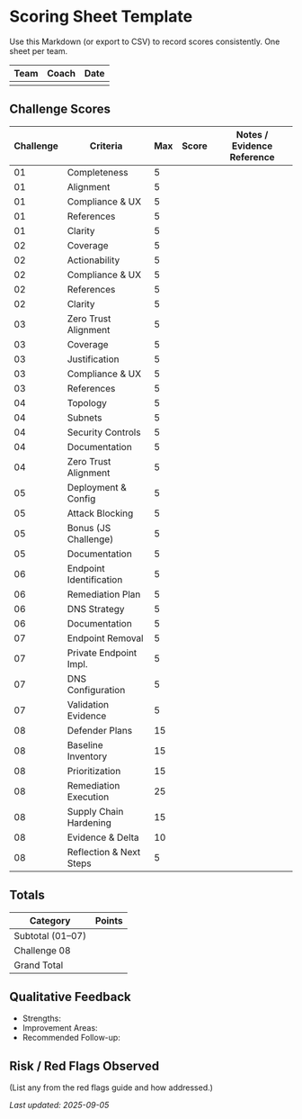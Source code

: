 # Scoring Sheet Template
Use this Markdown (or export to CSV) to record scores consistently. One sheet per team.

| Team | Coach | Date |
|------|-------|------|
|      |       |      |

## Challenge Scores
| Challenge | Criteria | Max | Score | Notes / Evidence Reference |
|-----------|----------|-----|-------|----------------------------|
| 01 | Completeness | 5 |  |  |
| 01 | Alignment | 5 |  |  |
| 01 | Compliance & UX | 5 |  |  |
| 01 | References | 5 |  |  |
| 01 | Clarity | 5 |  |  |
| 02 | Coverage | 5 |  |  |
| 02 | Actionability | 5 |  |  |
| 02 | Compliance & UX | 5 |  |  |
| 02 | References | 5 |  |  |
| 02 | Clarity | 5 |  |  |
| 03 | Zero Trust Alignment | 5 |  |  |
| 03 | Coverage | 5 |  |  |
| 03 | Justification | 5 |  |  |
| 03 | Compliance & UX | 5 |  |  |
| 03 | References | 5 |  |  |
| 04 | Topology | 5 |  |  |
| 04 | Subnets | 5 |  |  |
| 04 | Security Controls | 5 |  |  |
| 04 | Documentation | 5 |  |  |
| 04 | Zero Trust Alignment | 5 |  |  |
| 05 | Deployment & Config | 5 |  |  |
| 05 | Attack Blocking | 5 |  |  |
| 05 | Bonus (JS Challenge) | 5 |  |  |
| 05 | Documentation | 5 |  |  |
| 06 | Endpoint Identification | 5 |  |  |
| 06 | Remediation Plan | 5 |  |  |
| 06 | DNS Strategy | 5 |  |  |
| 06 | Documentation | 5 |  |  |
| 07 | Endpoint Removal | 5 |  |  |
| 07 | Private Endpoint Impl. | 5 |  |  |
| 07 | DNS Configuration | 5 |  |  |
| 07 | Validation Evidence | 5 |  |  |
| 08 | Defender Plans | 15 |  |  |
| 08 | Baseline Inventory | 15 |  |  |
| 08 | Prioritization | 15 |  |  |
| 08 | Remediation Execution | 25 |  |  |
| 08 | Supply Chain Hardening | 15 |  |  |
| 08 | Evidence & Delta | 10 |  |  |
| 08 | Reflection & Next Steps | 5 |  |  |

## Totals
| Category | Points |
|----------|--------|
| Subtotal (01–07) |  |
| Challenge 08 |  |
| Grand Total |  |

## Qualitative Feedback
- Strengths:
- Improvement Areas:
- Recommended Follow-up:

## Risk / Red Flags Observed
(List any from the red flags guide and how addressed.)

_Last updated: 2025-09-05_
